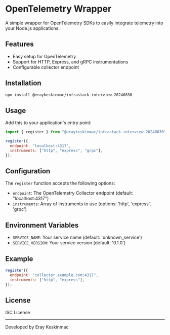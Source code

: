 # OpenTelemetry Wrapper

A simple wrapper for OpenTelemetry SDKs to easily integrate telemetry into your Node.js applications.

## Features

- Easy setup for OpenTelemetry
- Support for HTTP, Express, and gRPC instrumentations
- Configurable collector endpoint

## Installation

```bash
npm install @eraykeskinmac/infrastack-interview-20240830
```

## Usage

Add this to your application's entry point:

```javascript
import { register } from "@eraykeskinmac/infrastack-interview-20240830";

register({
  endpoint: "localhost:4317",
  instruments: ["http", "express", "grpc"],
});
```

## Configuration

The `register` function accepts the following options:

- `endpoint`: The OpenTelemetry Collector endpoint (default: "localhost:4317")
- `instruments`: Array of instruments to use (options: 'http', 'express', 'grpc')

## Environment Variables

- `SERVICE_NAME`: Your service name (default: 'unknown_service')
- `SERVICE_VERSION`: Your service version (default: '0.1.0')

## Example

```javascript
register({
  endpoint: "collector.example.com:4317",
  instruments: ["http", "express"],
});
```

## License

ISC License

---

Developed by Eray Keskinmac
